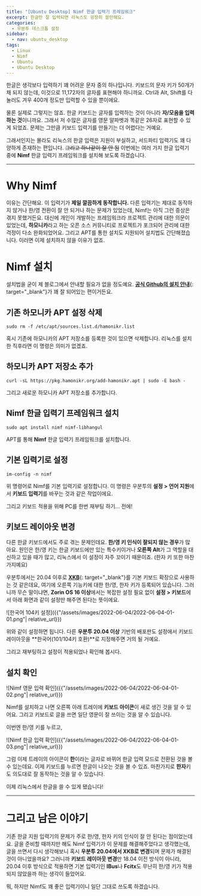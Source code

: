 ```yaml
---
title: "[Ubuntu Desktop] Nimf 한글 입력기 프레임워크"
excerpt: 한글만 잘 입력되면 리눅스도 굉장히 쓸만해요.
categories:
  - 우분투 데스크톱 설정
sidebar:
  - nav: ubuntu_desktop
tags:
  - Linux
  - Nimf
  - Ubuntu
  - Ubuntu Desktop
---
```


한글은 생각보다 입력하기 꽤 어려운 문자 중의 하나입니다. 키보드의 문자 키가 50개가 채 되지 않는데, 이것으로 11,172자의 글자를 표현해야 하니까요. Ctrl과 Alt, Shift를 다 눌러도 겨우 400개 정도만 입력할 수 있을 뿐이에요.

물론 실제로 그렇지는 않죠. 한글 키보드는 글자를 입력하는 것이 아니라 **자/모음을 입력하는 것**이니까요. 그래서 저 수많은 글자를 영문 알파벳과 똑같은 26자로 표현할 수 있게 되었죠. 문제는 그만큼 키보드 입력기를 만들기는 더 어렵다는 거예요.

그래서인지는 몰라도 리눅스의 한글 입력은 지원이 부실하고, 서드파티 입력기도 꽤 다양하게 존재하는 편입니다. ~~그리고 하나같이 잘 안 됨~~ 이번에는 여러 가지 한글 입력기 중에 **Nimf** 한글 입력기 프레임워크를 설치해 보도록 하겠습니다.

---

# Why Nimf

이유는 간단해요. 이 입력기가 **제일 깔끔하게 동작합니다.** 다른 입력기는 제대로 동작하지 않거나 한/영 전환이 잘 안 되거나 하는 문제가 있었는데, Nimf는 아직 그런 증상은 겪지 못했거든요. 대신에 개인이 개발하는 프레임워크라 프로젝트 관리에 대한 의문이 있었는데, **하모니카**라고 하는 오픈 소스 커뮤니티로 프로젝트가 포크되어 관리에 대한 걱정이 다소 완화되었어요. 그리고 APT를 통한 설치도 지원되어 설치법도 간단해졌습니다. 이러면 이제 설치하지 않을 이유가 없죠.

# Nimf 설치

설치법을 굳이 제 블로그에서 안내할 필요가 없을 정도예요. [**공식 Github의 설치 안내**](https://github.com/hamonikr/nimf#debian-10-ubuntu-1804-하모니카-14-하모니카-30){: target="_blank"}가 꽤 잘 되어있는 편이거든요.

## 기존 하모니카 APT 설정 삭제 

```
sudo rm -f /etc/apt/sources.list.d/hamonikr.list
```

혹시 기존에 하모니카의 APT 저장소를 등록한 것이 있으면 삭제합니다. 리눅스를 설치한 직후라면 이 명령은 의미가 없겠죠.

## 하모니카 APT 저장소 추가

```
curl -sL https://pkg.hamonikr.org/add-hamonikr.apt | sudo -E bash -
```

그리고 새로운 하모니카 APT 저장소를 추가합니다.

## Nimf 한글 입력기 프레임워크 설치

```
sudo apt install nimf nimf-libhangul
```

APT를 통해 **Nimf** 한글 입력기 프레임워크를 설치합니다.

## 기본 입력기로 설정

```
im-config -n nimf
```

위 명령어로 Nimf를 기본 입력기로 설정합니다. 이 명령은 우분투의 **설정 > 언어 지원**에서 **키보드 입력기**를 바꾸는 것과 같은 작업이에요.

그리고 키보드 적용을 위해 PC를 한번 재부팅 하기... 전에!

## 키보드 레이아웃 변경

다른 한글 키보드에서도 주로 겪는 문제인데요. **한/영 키 인식이 잘되지 않는 경우**가 많아요. 원인은 한/영 키는 한글 키보드에만 있는 특수키이거나 **오른쪽 Alt**가 그 역할을 대신하고 있을 때가 많고, 리눅스에서 이 설정이 자주 꼬이기 때문이죠. (한자 키 또한 마찬가지예요)

우분투에서는 20.04 이후로 [**XKB**](https://www.x.org/wiki/XKB/){: target="_blank"}를 기본 키보드 확장으로 사용하는 것 같은데요, 여기에 오른쪽 기능키에 대한 한/영, 한자 키가 등록되어 있습니다. 그러니까 무슨 말이냐면, **Zorin OS 16 이상**에서는 복잡한 설정 필요 없이 **설정 > 키보드**에서 아래 화면과 같이 설정만 해주면 된다는 뜻이에요.

![한국어 104키 설정]({{"/assets/images/2022-06-04/2022-06-04-01-01.png"| relative_url}})

위와 같이 설정하면 됩니다. 다른 **우분투 20.04 이상** 기반의 배포판도 설정에서 키보드 레이아웃을 **한국어(101/104키 호환)**로 지정해주면 거의 될 거예요.

그리고 재부팅하고 설정이 적용되었나 확인해 봅시다.

## 설치 확인

![Nimf 영문 입력 확인]({{"/assets/images/2022-06-04/2022-06-04-01-02.png"| relative_url}})

Nimf를 설치하고 나면 오른쪽 아래 트레이에 **키보드 아이콘**이 새로 생긴 것을 알 수 있어요. 그리고 키보드로 글을 쓰면 일단 영문이 잘 쓰이는 것을 알 수 있습니다.

이번엔 한/영 키를 누르고,

![Nimf 한글 입력 확인]({{"/assets/images/2022-06-04/2022-06-04-01-03.png"| relative_url}})

그럼 이제 트레이의 아이콘이 **한**이라는 글자로 바뀌어 한글 입력 모드로 전환된 것을 볼 수 있는데요. 이제 키보드를 누르면 한글이 나오는 것을 볼 수 있죠. 마찬가지로 **한자**키도 의도대로 잘 동작하는 것을 알 수 있습니다.

이제 리눅스에서 한글을 쓸 수 있게 됐습니다!

---

# 그리고 남은 이야기

기존 한글 지원 입력기의 문제가 주로 한/영, 한자 키의 인식이 잘 안 된다는 점이었는데요. 글을 준비할 때까지만 해도 Nimf 입력기가 이 문제를 해결해주었다고 생각했는데, 글을 쓰면서 다시 생각해보니 혹시 **우분투 20.04에서 XKB로 변경**되며 문제가 해결된 것이 아니었을까요? 그러니까 **키보드 레이아웃 변경**만 18.04 이전 방식이 아니라, 20.04 이후 방식으로 적용하면 기본 입력기인 **IBus**나 **Fcitx**도 무난히 한/영 키가 적용되지 않았을까 하는 생각이 들었어요.

뭐, 하지만 Nimf도 꽤 좋은 입력기이니 일단 그대로 쓰도록 하겠습니다.
